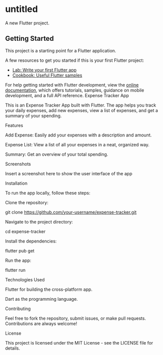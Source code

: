 # untitled

A new Flutter project.

## Getting Started

This project is a starting point for a Flutter application.

A few resources to get you started if this is your first Flutter project:

- [Lab: Write your first Flutter app](https://docs.flutter.dev/get-started/codelab)
- [Cookbook: Useful Flutter samples](https://docs.flutter.dev/cookbook)

For help getting started with Flutter development, view the
[online documentation](https://docs.flutter.dev/), which offers tutorials,
samples, guidance on mobile development, and a full API reference.
Expense Tracker App

This is an Expense Tracker App built with Flutter. The app helps you track your daily expenses, add new expenses, view a list of expenses, and get a summary of your spending.

Features

Add Expense: Easily add your expenses with a description and amount.

Expense List: View a list of all your expenses in a neat, organized way.

Summary: Get an overview of your total spending.

Screenshots

Insert a screenshot here to show the user interface of the app

Installation

To run the app locally, follow these steps:

Clone the repository:

git clone https://github.com/your-username/expense-tracker.git

Navigate to the project directory:

cd expense-tracker

Install the dependencies:

flutter pub get

Run the app:

flutter run

Technologies Used

Flutter for building the cross-platform app.

Dart as the programming language.

Contributing

Feel free to fork the repository, submit issues, or make pull requests. Contributions are always welcome!

License

This project is licensed under the MIT License - see the LICENSE file for details.

